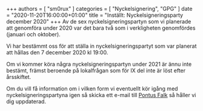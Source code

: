+++
authors = [ "sm0rux" ]
categories = [ "Nyckelsignering", "GPG" ]
date = "2020-11-20T16:00:00+01:00"
title = "Inställt: Nyckelsigneringsparty december 2020"
+++
Av de sex nyckelsigneringspartyn som vi planerade att genomföra under 2020 var det bara två som i verkligheten genomfördes (januari och oktober).

Vi har bestämmt oss för att ställa in nyckelsigneringspartyt som var planerat att hållas den 7 december 2020 kl 19:00.

Om vi kommer köra några nyckelsigneringspartyn under 2021 är ännu inte bestämt, främst beroende på lokalfrågan som för IX del inte är löst efter årsskiftet.

Om du vill få information om i vilken form vi eventuellt kör igång med nyckelsigneringspartyna igen så skicka ett e-mail till [Pontus Falk](mailto:pfalk@ax25.org) så håller vi dig uppdaterad.

